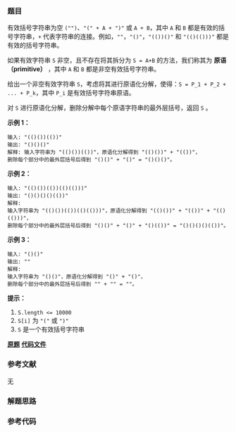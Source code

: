 ### 题目
有效括号字符串为空 `("")`、`"(" + A + ")"` 或 `A + B`，其中 `A` 和 `B` 都是有效的括号字符串，`+`
代表字符串的连接。例如，`""`，`"()"`，`"(())()"` 和 `"(()(()))"` 都是有效的括号字符串。

如果有效字符串 `S` 非空，且不存在将其拆分为 `S = A+B` 的方法，我们称其为 **原语（primitive）** ，其中 `A` 和 `B`
都是非空有效括号字符串。

给出一个非空有效字符串 `S`，考虑将其进行原语化分解，使得：`S = P_1 + P_2 + ... + P_k`，其中 `P_i`
是有效括号字符串原语。

对 `S` 进行原语化分解，删除分解中每个原语字符串的最外层括号，返回 `S` 。



**示例 1：**

    
    
    输入: "(()())(())"
    输出: "()()()"
    解释: 输入字符串为 "(()())(())"，原语化分解得到 "(()())" + "(())"，
    删除每个部分中的最外层括号后得到 "()()" + "()" = "()()()"。

**示例 2：**

    
    
    输入: "(()())(())(()(()))"
    输出: "()()()()(())"
    解释:
    输入字符串为 "(()())(())(()(()))"，原语化分解得到 "(()())" + "(())" + "(()(()))"，
    删除每个部分中的最外层括号后得到 "()()" + "()" + "()(())" = "()()()()(())"。
    

**示例 3：**

    
    
    输入: "()()"
    输出: ""
    解释:
    输入字符串为 "()()"，原语化分解得到 "()" + "()"，
    删除每个部分中的最外层括号后得到 "" + "" = ""。
    



**提示：**

  1. `S.length <= 10000`
  2. `S[i]` 为 `"("` 或 `")"`
  3. `S` 是一个有效括号字符串

 **[原题](https://leetcode-cn.com/problems/remove-outermost-parentheses/)**    **[代码文件]()**


### 参考文献
无

### 解题思路




### 参考代码

```go


```




